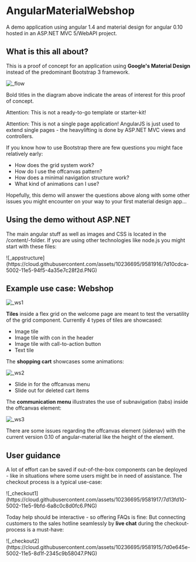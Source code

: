 # AngularMaterialWebshop
A demo application using angular 1.4 and material design for angular 0.10 hosted in an ASP.NET MVC 5/WebAPI project.

<h2>What is this all about?</h2>

<p>This is a proof of concept for an application using <strong>Google's Material Design</strong> instead of the predominant Bootstrap 3 framework.</p>

![_flow](https://cloud.githubusercontent.com/assets/10236695/9574176/86b796e4-4fc4-11e5-8301-0f21ed683d38.PNG)

<p>Bold titles in the diagram above indicate the areas of interest for this proof of concept.</p>

<p>Attention: This is not a ready-to-go template or starter-kit!</p>

<p>Attention: This is not a single page application! AngularJS is just used to extend single pages - the heavylifting is done by ASP.NET MVC views and controllers.

<p>
If you know how to use Bootstrap there are few questions you might face relatively early:
<ul>
<li>How does the grid system work?</li>
<li>How do I use the offcanvas pattern?</li>
<li>How does a minimal navigation structure work?</li>
<li>What kind of animations can I use?</li>
</ul>
</p>

<p>
Hopefully, this demo will answer the questions above along with some other issues you might encounter on your way to your first material design app...
</p>

<H2>Using the demo without ASP.NET</h2>

<p>
The main angular stuff as well as images and CSS is located in the /content/-folder. If you are using other technologies like node.js you might start with these files:
</p>
![_appstructure](https://cloud.githubusercontent.com/assets/10236695/9581916/7d10cdca-5002-11e5-94f5-4a35e7c28f2d.PNG)

<h2>Example use case: Webshop</h2>

![_ws1](https://cloud.githubusercontent.com/assets/10236695/9558921/f0e45032-4deb-11e5-8ba6-0481dedaaf8b.JPG)

<p>
<strong>Tiles</strong> inside a flex grid on the welcome page are meant to test the versatility of the grid component. Currently 4 types of tiles are showcased:
<ul>
<li>Image tile</li>
<li>Image tile with con in the header</li>
<li>Image tile with call-to-action button</li>
<li>Text tile</li>
</ul>

<p>The <strong>shopping cart</strong> showcases some animations:</p>

![_ws2](https://cloud.githubusercontent.com/assets/10236695/9558992/b5faffb0-4dec-11e5-92e3-6662057bf722.JPG)

<ul>
<li>Slide in for the offcanvas menu</li>
<li>Slide out for deleted cart items</li>
</ul>

<p>The <strong>communication menu</strong> illustrates the use of subnavigation (tabs) inside the offcanvas element:</p>

![_ws3](https://cloud.githubusercontent.com/assets/10236695/9561053/e45d0bc0-4e35-11e5-8407-0b9df8b539bd.JPG)

<p>There are some issues regarding the offcanvas element (sidenav) with the current version 0.10 of angular-material like the height of the element.</p>

<h2>User guidance</h2>
<p>
A lot of effort can be saved if out-of-the-box components can be deployed - like in situations where some users might be in need of assistance. The checkout process is a typical use-case:
</p>
![_checkout1](https://cloud.githubusercontent.com/assets/10236695/9581917/7d13fd10-5002-11e5-9bfd-6a8c0c8d0fc6.PNG)
<p>
Today help should be interactive - so offering FAQs is fine: But connecting customers to the sales hotline seamlessly by <strong>live chat</strong> during the checkout-process is a must-have:
</p>
![_checkout2](https://cloud.githubusercontent.com/assets/10236695/9581915/7d0e645e-5002-11e5-8d1f-2345c9b58047.PNG)
